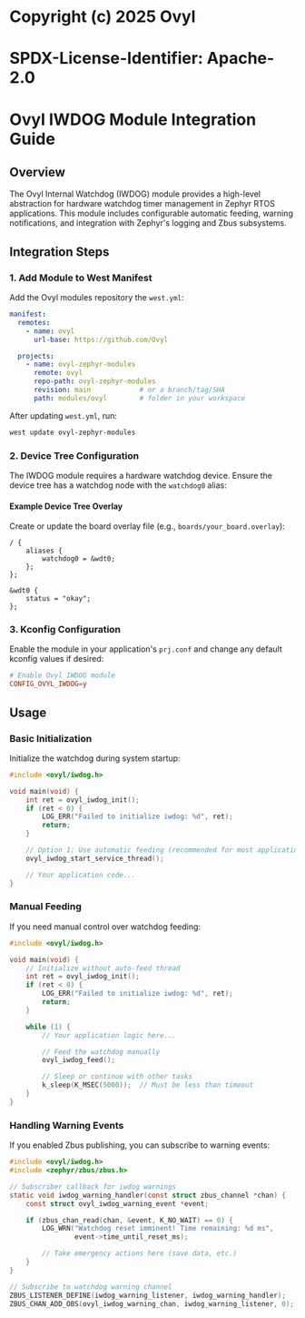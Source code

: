 # Copyright (c) 2025 Ovyl
# SPDX-License-Identifier: Apache-2.0

# Ovyl IWDOG Module Integration Guide

## Overview

The Ovyl Internal Watchdog (IWDOG) module provides a high-level abstraction for hardware watchdog timer management in Zephyr RTOS applications. This module includes configurable automatic feeding, warning notifications, and integration with Zephyr's logging and Zbus subsystems.

## Integration Steps

### 1. Add Module to West Manifest

Add the Ovyl modules repository the `west.yml`:

```yaml
manifest:
  remotes:
    - name: ovyl
      url-base: https://github.com/Ovyl

  projects:
    - name: ovyl-zephyr-modules
      remote: ovyl
      repo-path: ovyl-zephyr-modules
      revision: main            # or a branch/tag/SHA
      path: modules/ovyl        # folder in your workspace

```

After updating `west.yml`, run:
```bash
west update ovyl-zephyr-modules
```

### 2. Device Tree Configuration

The IWDOG module requires a hardware watchdog device. Ensure the device tree has a watchdog node with the `watchdog0` alias:

#### Example Device Tree Overlay

Create or update the board overlay file (e.g., `boards/your_board.overlay`):

```dts
/ {
    aliases {
        watchdog0 = &wdt0;
    };
};

&wdt0 {
    status = "okay";
};
```

### 3. Kconfig Configuration

Enable the module in your application's `prj.conf` and change any default kconfig values if desired:

```conf
# Enable Ovyl IWDOG module
CONFIG_OVYL_IWDOG=y

```

## Usage

### Basic Initialization

Initialize the watchdog during system startup:

```c
#include <ovyl/iwdog.h>

void main(void) {
    int ret = ovyl_iwdog_init();
    if (ret < 0) {
        LOG_ERR("Failed to initialize iwdog: %d", ret);
        return;
    }

    // Option 1: Use automatic feeding (recommended for most applications)
    ovyl_iwdog_start_service_thread();

    // Your application code...
}
```

### Manual Feeding

If you need manual control over watchdog feeding:

```c
#include <ovyl/iwdog.h>

void main(void) {
    // Initialize without auto-feed thread
    int ret = ovyl_iwdog_init();
    if (ret < 0) {
        LOG_ERR("Failed to initialize iwdog: %d", ret);
        return;
    }

    while (1) {
        // Your application logic here...

        // Feed the watchdog manually
        ovyl_iwdog_feed();

        // Sleep or continue with other tasks
        k_sleep(K_MSEC(5000));  // Must be less than timeout
    }
}
```

### Handling Warning Events

If you enabled Zbus publishing, you can subscribe to warning events:

```c
#include <ovyl/iwdog.h>
#include <zephyr/zbus/zbus.h>

// Subscriber callback for iwdog warnings
static void iwdog_warning_handler(const struct zbus_channel *chan) {
    const struct ovyl_iwdog_warning_event *event;

    if (zbus_chan_read(chan, &event, K_NO_WAIT) == 0) {
        LOG_WRN("Watchdog reset imminent! Time remaining: %d ms",
                event->time_until_reset_ms);

        // Take emergency actions here (save data, etc.)
    }
}

// Subscribe to watchdog warning channel
ZBUS_LISTENER_DEFINE(iwdog_warning_listener, iwdog_warning_handler);
ZBUS_CHAN_ADD_OBS(ovyl_iwdog_warning_chan, iwdog_warning_listener, 0);
```
